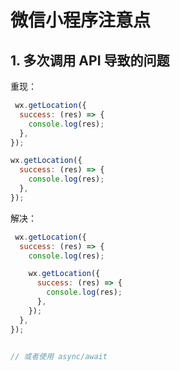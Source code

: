 # 微信小程序注意点

## 1. 多次调用 API 导致的问题

重现：

```javascript
 wx.getLocation({
  success: (res) => {
    console.log(res);
  },
});

wx.getLocation({
  success: (res) => {
    console.log(res);
  },
});
```

解决：

```javascript
 wx.getLocation({
  success: (res) => {
    console.log(res);

    wx.getLocation({
      success: (res) => {
        console.log(res);
      },
    });
  },
});


// 或者使用 async/await
```
